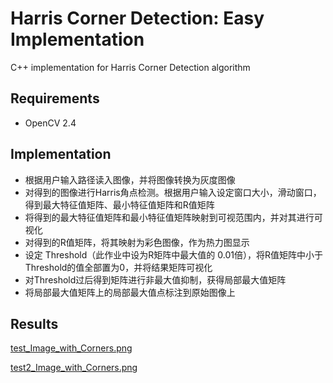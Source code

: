 # Harris Corner Detection: Easy Implementation
C++ implementation for Harris Corner Detection algorithm

## Requirements
* OpenCV 2.4

## Implementation
* 根据用户输入路径读入图像，并将图像转换为灰度图像
* 对得到的图像进行Harris角点检测。根据用户输入设定窗口大小，滑动窗口，得到最大特征值矩阵、最小特征值矩阵和R值矩阵
* 将得到的最大特征值矩阵和最小特征值矩阵映射到可视范围内，并对其进行可视化
* 对得到的R值矩阵，将其映射为彩色图像，作为热力图显示
* 设定 Threshold（此作业中设为R矩阵中最大值的 0.01倍），将R值矩阵中小于Threshold的值全部置为0，并将结果矩阵可视化
* 对Threshold过后得到矩阵进行非最大值抑制，获得局部最大值矩阵
* 将局部最大值矩阵上的局部最大值点标注到原始图像上


## Results
[test_Image_with_Corners.png](test_imgs/test_Image_with_Corners.png)

[test2_Image_with_Corners.png](test_imgs/test_Image_with_Corners.png)